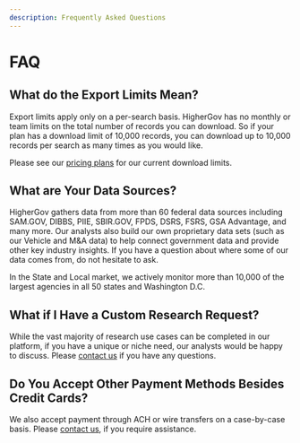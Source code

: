 ```yaml
---
description: Frequently Asked Questions
---
```


# FAQ

## What do the Export Limits Mean?

Export limits apply only on a per-search basis. HigherGov has no monthly or team limits on the total number of records you can download.  So if your plan has a download limit of 10,000 records, you can download up to 10,000 records per search as many times as you would like.

Please see our [pricing plans](https://www.highergov.com/pricing/) for our current download limits. &#x20;

## What are Your Data Sources?

HigherGov gathers data from more than 60 federal data sources including SAM.GOV, DIBBS, PIIE, SBIR.GOV, FPDS, DSRS, FSRS, GSA Advantage, and many more.  Our analysts also build our own proprietary data sets (such as our Vehicle and M\&A data) to help connect government data and provide other key industry insights.  If you have a question about where some of our data comes from, do not hesitate to ask.

In the State and Local market, we actively monitor more than 10,000 of the largest agencies in all 50 states and Washington D.C. &#x20;

## What if I Have a Custom Research Request?

While the vast majority of research use cases can be completed in our platform, if you have a unique or niche need, our analysts would be happy to discuss.  Please [contact us](mailto:contact@highergov.com) if you have any questions.

## Do You Accept Other Payment Methods Besides Credit Cards?

We also accept payment through ACH or wire transfers on a case-by-case basis.  Please [contact us](mailto:contact@highergov.com), if you require assistance.
